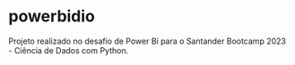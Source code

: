 # powerbidio
Projeto realizado no desafio de Power Bi para o Santander Bootcamp 2023 - Ciência de Dados com Python.
